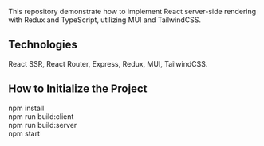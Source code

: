 This repository demonstrate how to implement React server-side rendering with Redux and TypeScript, utilizing MUI and TailwindCSS.

## Technologies
  React SSR, React Router, Express, Redux, MUI, TailwindCSS.

## How to Initialize the Project
  npm install\
  npm run build:client\
  npm run build:server\
  npm start
